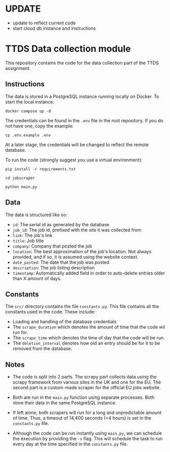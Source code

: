 # UPDATE
- update to reflect current code
- start cloud db instance and instructions 

# TTDS Data collection module

This repository contains the code for the data collection part of the TTDS assignment.

## Instructions

The data is stored in a PostgreSQL instance running locally on Docker. To start the local instance:

```
docker compose up -d
```

The credentials can be found in the `.env` file in the root repository. If you do not have one, copy the example:


```
cp .env.example .env
```

At a later stage, the credentials will be changed to reflect the remote database.

To run the code (strongly suggest you use a virtual environment):

```
pip install -r requirements.txt
```

```
cd jobscraper
```

```
python main.py
```

## Data

The data is structured like so:

- `id`: The serial id as generated by the database
- `job_id`: The job id, prefixed with the site it was collected from
- `link`: The job's link
- `title`: Job title
- `company`: Company that posted the job
- `location`: The best approximation of the job's location. Not always provided, and if so, it is assumed using the website context.
- `date_posted`: The date that the job was posted
- `description`: The job listing description
- `timestamp`: Automatically added field in order to auto-delete entries older than X amount of days.

## Constants

The `src/` directory contains the file `constants.py`. This file contains all the constants used in the code. These include: 

- Loading and handling of the database credentials
- The `scrape_duration` which denotes the amount of time that the code wil run for.
- The `scrape_time` which denotes the time of day that the code will be run.
- The `deletion_interval` denotes how old an entry should be for it to be removed from the database.

## Notes

- The code is split into 2 parts. The scrapy part collects data using the scrapy framework from various sites in the UK and one for the EU. The second part is a custom-made scraper for the official EU jobs website.
  
- Both are run in the `main.py` function using separate processes. Both store their data in the same PostgreSQL instance.
  
- If left alone, both scrapers will run for a long and unpredictable amount of time. Thus, a timeout of 14,400 seconds (=4 hours) is set in the `constants.py` file.
  
- Although the code can be run instantly using `main.py`, we can schedule the execution by providing the `-s` flag. This will schedule the task to run every day at the time specified in the `constants.py` file.
